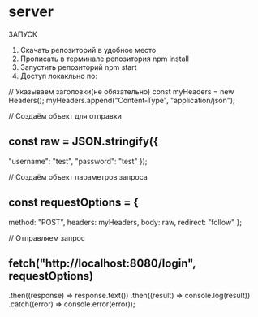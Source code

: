 # server

ЗАПУСК

1) Скачать репозиторий в удобное место
2) Прописать в терминале репозитория npm install
3) Запустить репозиторий npm start
4) Доступ локакльно по:

// Указываем заголовки(не обязательно)
const myHeaders = new Headers();
myHeaders.append("Content-Type", "application/json");

// Создаём объект для отправки 
## const raw = JSON.stringify({
  "username": "test",
  "password": "test"
});

// Создаём объект параметров запроса
## const requestOptions = {
  method: "POST",
  headers: myHeaders,
  body: raw,
  redirect: "follow"
};

// Отправляем запрос 
## fetch("http://localhost:8080/login", requestOptions)
  .then((response) => response.text())
  .then((result) => console.log(result))
  .catch((error) => console.error(error));

